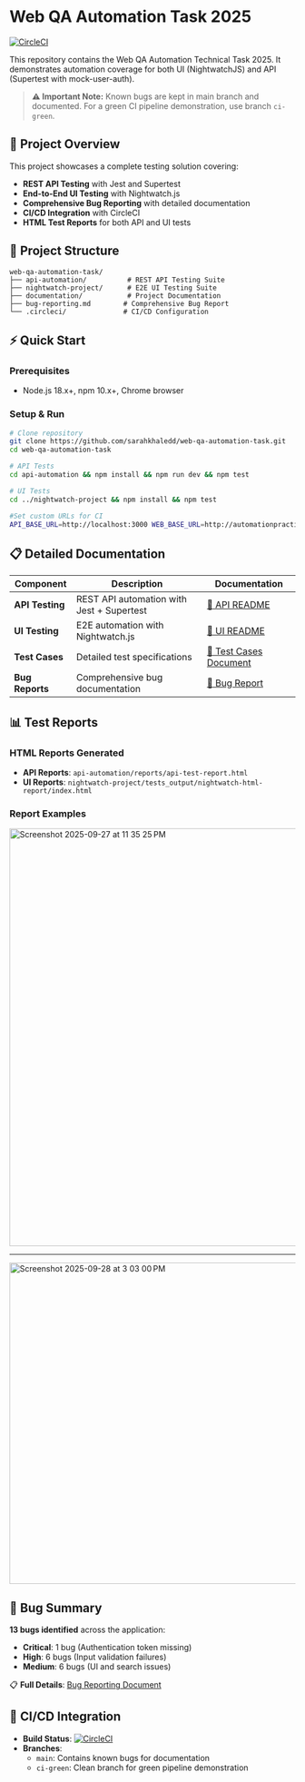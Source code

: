 # Web QA Automation Task 2025
[![CircleCI](https://dl.circleci.com/status-badge/img/gh/sarahkhaledd/web-qa-automation-task/tree/main.svg?style=shield)](https://dl.circleci.com/status-badge/redirect/gh/sarahkhaledd/web-qa-automation-task/tree/main)

This repository contains the Web QA Automation Technical Task 2025.
It demonstrates automation coverage for both UI (NightwatchJS) and API (Supertest with mock-user-auth).

> **⚠️ Important Note:** Known bugs are kept in main branch and documented. For a green CI pipeline demonstration, use branch `ci-green`.

## 🚀 Project Overview

This project showcases a complete testing solution covering:

- **REST API Testing** with Jest and Supertest
- **End-to-End UI Testing** with Nightwatch.js  
- **Comprehensive Bug Reporting** with detailed documentation
- **CI/CD Integration** with CircleCI
- **HTML Test Reports** for both API and UI tests

## 📁 Project Structure

```
web-qa-automation-task/
├── api-automation/          # REST API Testing Suite
├── nightwatch-project/      # E2E UI Testing Suite
├── documentation/           # Project Documentation
├── bug-reporting.md        # Comprehensive Bug Report
└── .circleci/              # CI/CD Configuration
```

## ⚡ Quick Start

### Prerequisites
- Node.js 18.x+, npm 10.x+, Chrome browser

### Setup & Run
```bash
# Clone repository
git clone https://github.com/sarahkhaledd/web-qa-automation-task.git
cd web-qa-automation-task

# API Tests
cd api-automation && npm install && npm run dev && npm test

# UI Tests  
cd ../nightwatch-project && npm install && npm test

#Set custom URLs for CI
API_BASE_URL=http://localhost:3000 WEB_BASE_URL=http://automationpractice.multiformis.com ADMIN_KEY=keyadmin123
```

## 📋 Detailed Documentation

| Component | Description | Documentation |
|-----------|-------------|---------------|
| **API Testing** | REST API automation with Jest + Supertest | [📖 API README](api-automation/README.md) |
| **UI Testing** | E2E automation with Nightwatch.js | [📖 UI README](nightwatch-project/README.md) |
| **Test Cases** | Detailed test specifications | [📄 Test Cases Document](documentation/Test%20Cases%20Document.docx) |
| **Bug Reports** | Comprehensive bug documentation | [🐛 Bug Report](bug-reporting.md) |

## 📊 Test Reports

### HTML Reports Generated
- **API Reports**: `api-automation/reports/api-test-report.html`
- **UI Reports**: `nightwatch-project/tests_output/nightwatch-html-report/index.html`

### Report Examples
<img width="803" height="736" alt="Screenshot 2025-09-27 at 11 35 25 PM" src="https://github.com/user-attachments/assets/b615327f-fc46-450e-9030-0a77db68e834" />

--------

<img width="630" height="566" alt="Screenshot 2025-09-28 at 3 03 00 PM" src="https://github.com/user-attachments/assets/60fab990-34af-4c9f-a974-5c27c9c72cee" />


## 🐛 Bug Summary

**13 bugs identified** across the application:
- **Critical**: 1 bug (Authentication token missing)
- **High**: 6 bugs (Input validation failures)  
- **Medium**: 6 bugs (UI and search issues)

📋 **Full Details**: [Bug Reporting Document](https://github.com/sarahkhaledd/web-qa-automation-task/blob/main/documentation/Bugs.md)

## 🔄 CI/CD Integration

- **Build Status**: [![CircleCI](https://dl.circleci.com/status-badge/img/gh/sarahkhaledd/web-qa-automation-task/tree/main.svg?style=shield)](https://dl.circleci.com/status-badge/redirect/gh/sarahkhaledd/web-qa-automation-task/tree/main)
- **Branches**: 
  - `main`: Contains known bugs for documentation
  - `ci-green`: Clean branch for green pipeline demonstration

